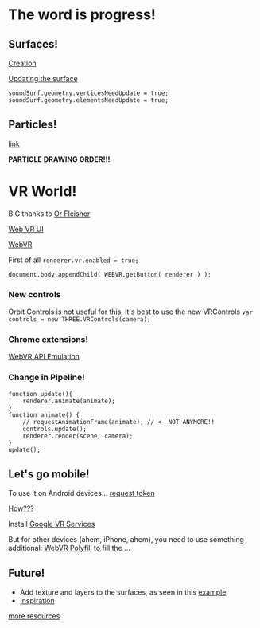 # The word is progress!

## Surfaces!
[Creation](https://stackoverflow.com/questions/9252764/how-to-create-a-custom-mesh-on-three-js)

[Updating the surface](https://github.com/mrdoob/three.js/issues/1091)

```
soundSurf.geometry.verticesNeedUpdate = true;
soundSurf.geometry.elementsNeedUpdate = true;
```


## Particles!
[link](https://aerotwist.com/tutorials/creating-particles-with-three-js/)

**PARTICLE DRAWING ORDER!!!**


# VR World!

BIG thanks to [Or Fleisher](http://orfleisher.com/)

[Web VR UI](https://github.com/googlevr/webvr-ui)

[WebVR](https://webvr.info/developers/)

First of all `renderer.vr.enabled = true;`

`document.body.appendChild( WEBVR.getButton( renderer ) );`

### New controls
Orbit Controls is not useful for this, it's best to use the new VRControls `var controls = new THREE.VRControls(camera);`

### Chrome extensions!
[WebVR API Emulation](https://chrome.google.com/webstore/detail/webvr-api-emulation/gbdnpaebafagioggnhkacnaaahpiefil)

### Change in Pipeline!
```
function update(){
	renderer.animate(animate);
}
function animate() {
	// requestAnimationFrame(animate); // <- NOT ANYMORE!!
	controls.update();
	renderer.render(scene, camera);
}
update();
```

## Let's go mobile!
To use it on Android devices...
[request token](https://github.com/GoogleChrome/OriginTrials/blob/gh-pages/developer-guide.md)

[How???](https://developers.google.com/web/fundamentals/vr/getting-started-with-webvr/)

Install [Google VR Services](https://play.google.com/store/apps/details?id=com.google.vr.vrcore)

But for other devices (ahem, iPhone, ahem), you need to use something additional: [WebVR Polyfill](https://github.com/googlevr/webvr-polyfill) to fill the ...



## Future!
- Add texture and layers to the surfaces, as seen in this [example](http://learningthreejs.com/blog/2013/09/16/how-to-make-the-earth-in-webgl/)
- [Inspiration](https://gamedevelopment.tutsplus.com/articles/how-to-learn-threejs-for-game-development--gamedev-11787?_ga=2.181558695.1839948992.1509825661-539836398.1509825661)

[more resources](https://developer.mozilla.org/en-US/docs/Web/API/WebVR_API/Using_the_WebVR_API)
